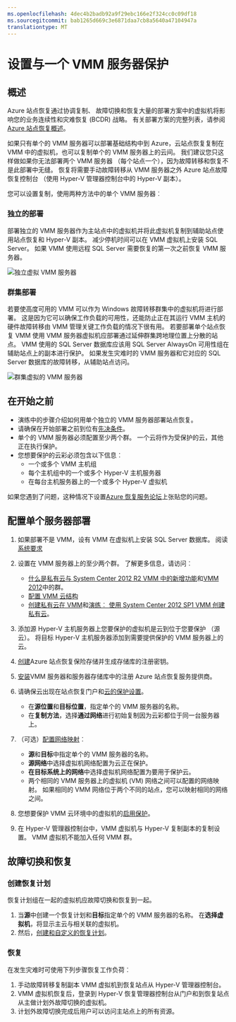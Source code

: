 ```yaml
---
ms.openlocfilehash: 4dec4b2badb92a9f29ebc166e2f324cc0c09df18
ms.sourcegitcommit: bab1265d669c3e6871daa7cb8a5640a47104947a
translationtype: MT
---
```


<properties
    pageTitle="设置与一个 VMM 服务器保护"
    description="Azure 站点恢复协调的复制、 故障切换和恢复的虚拟机位于内部 VMM 云到 Azure 或辅助的 VMM 云。"
    services="site-recovery"
    documentationCenter=""
    authors="rayne-wiselman"
    manager="jwhit"
    editor=""/>

<tags
    ms.service="site-recovery"
    ms.devlang="na"
    ms.topic="article"
    ms.tgt_pltfrm="na"
    ms.workload="backup-recovery"
    ms.date="08/05/2015"
    ms.author="raynew"/>

#  设置与一个 VMM 服务器保护

## 概述

Azure 站点恢复通过协调复制、 故障切换和恢复大量的部署方案中的虚拟机将影响您的业务连续性和灾难恢复 (BCDR) 战略。 有关部署方案的完整列表，请参阅[Azure 站点恢复概述](site-recovery-overview.md)。

如果只有单个的 VMM 服务器可以部署基础结构中到 Azure，云站点恢复复制在 VMM 中的虚拟机，也可以复制单个的 VMM 服务器上的云间。 我们建议您只这样做如果你无法部署两个 VMM 服务器 （每个站点一个），因为故障转移和恢复不是此部署中无缝。 恢复将需要手动故障转移从 VMM 服务器之外 Azure 站点故障恢复控制台 （使用 Hyper-V 管理器控制台中的 Hyper-V 副本）。

您可以设置复制，使用两种方法中的单个 VMM 服务器︰

### 独立的部署

部署独立的 VMM 服务器作为主站点中的虚拟机并将此虚拟机复制到辅助站点使用站点恢复和 Hyper-V 副本。 减少停机时间可以在 VMM 虚拟机上安装 SQL Server。 如果 VMM 使用远程 SQL Server 需要恢复的第一次之前恢复 VMM 服务器。

![独立虚拟 VMM 服务器](./media/site-recovery-single-vmm/SingleVMMStandalone.png)

### 群集部署

若要使高度可用的 VMM 可以作为 Windows 故障转移群集中的虚拟机将进行部署。 这是因为它可以确保工作负载的可用性，还能防止正在其运行 VMM 主机的硬件故障转移由 VMM 管理关键工作负载的情况下很有用。 若要部署单个站点恢复 VMM 使用 VMM 服务器虚拟机应部署通过延伸群集跨地理位置上分散的站点。 VMM 使用的 SQL Server 数据库应该用 SQL Server AlwaysOn 可用性组在辅助站点上的副本进行保护。 如果发生灾难时的 VMM 服务器和它对应的 SQL Server 数据库的故障转移，从辅助站点访问。

![群集虚拟的 VMM 服务器](./media/site-recovery-single-vmm/SingleVMMCluster.png)


## 在开始之前

- 演练中的步骤介绍如何用单个独立的 VMM 服务器部署站点恢复。
- 请确保在开始部署之前到位有[先决条件](site-recovery-vmm-to-vmm.md/#before-you-start)。
- 单个的 VMM 服务器必须配置至少两个群。 一个云将作为受保护的云，其他正在执行保护。
- 您想要保护的云彩必须包含以下信息︰
    - 一个或多个 VMM 主机组
    - 每个主机组中的一个或多个 Hyper-V 主机服务器
    - 在每台主机服务器上的一个或多个 Hyper-V 虚拟机

如果您遇到了问题，这种情况下设置[Azure 恢复服务论坛](https://social.msdn.microsoft.com/Forums/azure/home?forum=hypervrecovmgr)上张贴您的问题。



## 配置单个服务器部署

1. 如果部署不是 VMM，设有 VMM 在虚拟机上安装 SQL Server 数据库。 阅读[系统要求](https://technet.microsoft.com/library/dn771747.aspx) 
2. 设置在 VMM 服务器上的至少两个群。 了解更多信息，请访问︰

    - [什么是私有云与 System Center 2012 R2 VMM 中的新增功能](http://channel9.msdn.com/Events/TechEd/NorthAmerica/2013/MDC-B357#fbid=)和[VMM 2012](http://www.server-log.com/blog/2011/8/26/vmm-2012-and-the-clouds.html)中的群。 
    - [配置 VMM 云结构](https://msdn.microsoft.com/library/azure/dn469075.aspx#BKMK_Fabric)
    - [创建私有云在 VMM](https://technet.microsoft.com/library/jj860425.aspx)和[演练︰ 使用 System Center 2012 SP1 VMM 创建私有云](http://blogs.technet.com/b/keithmayer/archive/2013/04/18/walkthrough-creating-private-clouds-with-system-center-2012-sp1-virtual-machine-manager-build-your-private-cloud-in-a-month.aspx)。
3. 添加源 Hyper-V 主机服务器上您要保护的虚拟机是云到位于您要保护 （源云）。 将目标 Hyper-V 主机服务器添加到需要提供保护的 VMM 服务器上的云。
4. [创建](site-recovery-vmm-to-vmm.md/#step-1-create-a-site-recovery-vault)Azure 站点恢复保险存储并生成存储库的注册密钥。
4. [安装](site-recovery-vmm-to-vmm.md/#step-3-install-the-azure-site-recovery-provider)VMM 服务器和服务器存储库中的注册 Azure 站点恢复服务提供商。 
5. 请确保云出现在站点恢复门户和[云的保护设置](site-recovery-vmm-to-vmm.md/#step-4-configure-cloud-protection-settings)。
    - 在**源位置**和**目标位置**，指定单个的 VMM 服务器的名称。
    - 在**复制方法**，选择**通过网络**进行初始复制因为云彩都位于同一台服务器上。

6. （可选）[配置网络映射](site-recovery-vmm-to-vmm.md/#step-5-configure-network-mapping)︰

    - **源**和**目标**中指定单个的 VMM 服务器的名称。
    - **源网络**中选择虚拟机网络配置为云正在保护。
    - **在目标系统上的网络**中选择虚拟机网络配置为要用于保护云。
    - 两个相同的 VMM 服务器上的虚拟机 (VM) 网络之间可以配置的网络映射。 如果相同的 VMM 网络位于两个不同的站点，您可以映射相同的网络之间。
7. 您想要保护 VMM 云环境中的虚拟机的[启用保护](site-recovery-vmm-to-vmm.md/#step-7-enable-virtual-machine-protection)。 
7. 在 Hyper-V 管理器控制台中，VMM 虚拟机与 Hyper-V 复制副本的复制设置。 VMM 虚拟机不能加入任何 VMM 群。


## 故障切换和恢复

### 创建恢复计划

恢复计划组在一起的虚拟机应故障切换和恢复到一起。 

1. 当**源**中创建一个恢复计划和**目标**指定单个的 VMM 服务器的名称。 在**选择虚拟机**，将显示主云与相关联的虚拟机。
2. 然后，[创建和自定义的恢复计划](https://msdn.microsoft.com/library/azure/dn337331.aspx)。


### 恢复

在发生灾难时可使用下列步骤恢复工作负荷︰

1. 手动故障转移复制副本 VMM 虚拟机到恢复站点从 Hyper-V 管理器控制台。
2. VMM 虚拟机恢复后，登录到 Hyper-V 恢复管理器控制台从门户和到恢复站点从主做计划外故障切换的虚拟机。
3.  计划外故障切换完成后用户可以访问主站点上的所有资源。


 